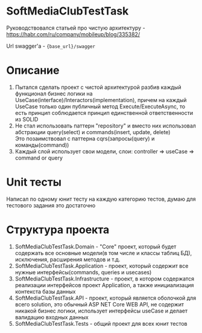 # SoftMediaClubTestTask
Руководствовался статьей про чистую архитектуру - https://habr.com/ru/company/mobileup/blog/335382/

Url swagger'а  - `{base_url}/swagger`

# Описание
1) Пытался сделать проект с чистой архитектурой разбив каждый функционал бизнес логики на UseCase(interface)/Interactors(implementation), причем на каждый UseCase только один публичный метод Execute/ExecuteAsync, то есть принцип соблюдается принцип единственной ответственности из SOLID
2) Не стал использовать паттерн "repository" и вместо них использовал абстракции query(select) и commands(insert, update, delete)  
   Это позаимствовал с паттерна cqrs(запросы(query) и команды(command))
3) Каждый слой использует свои модели, слои: controller => useCase => command or query

# Unit тесты
Написал по одному юнит тесту на каждую категорию тестов, думаю для тестового задания это достаточно

# Структура проекта
1) SoftMediaClubTestTask.Domain - "Core" проект, который будет содержать все основные модели(в том числе и классы таблиц БД), исключения, расширения методов и т.д.
2) SoftMediaClubTestTask.Application - проект, который содержит все нужные интерфейсы(commands, queries и usecases)
3) SoftMediaClubTestTask.Infrastructure - проект, в котором содержатся реализации интерфейсов проект Application, а также инициализация контекста базы данных
4) SoftMediaClubTestTask.API - проект, который является оболочкой для всего solution, это обычный ASP NET Core WEB API, не содержит никакой бизнес логики, использует интерфейсы useCase и делает валидацию входных данных
5) SoftMediaClubTestTask.Tests - общий проект для всех юнит тестов
